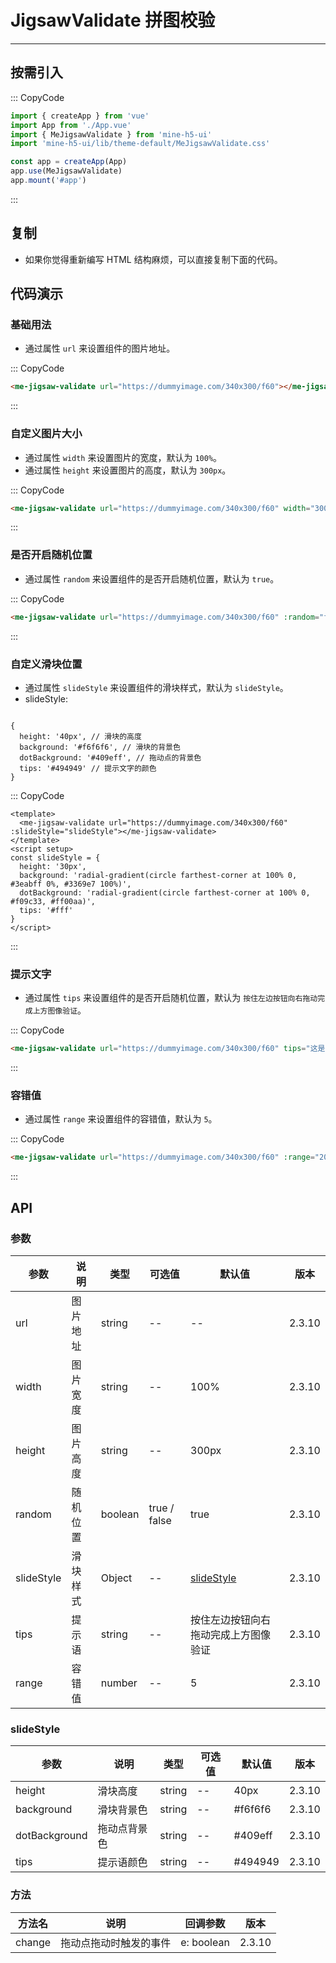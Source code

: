 # JigsawValidate 拼图校验

---

## 按需引入

::: CopyCode

```JavaScript
import { createApp } from 'vue'
import App from './App.vue'
import { MeJigsawValidate } from 'mine-h5-ui'
import 'mine-h5-ui/lib/theme-default/MeJigsawValidate.css'

const app = createApp(App)
app.use(MeJigsawValidate)
app.mount('#app')
```

:::

## 复制

- 如果你觉得重新编写 HTML 结构麻烦，可以直接复制下面的代码。

## 代码演示

### 基础用法

- 通过属性 `url` 来设置组件的图片地址。

::: CopyCode

```HTML
<me-jigsaw-validate url="https://dummyimage.com/340x300/f60"></me-jigsaw-validate>
```

:::

### 自定义图片大小

- 通过属性 `width` 来设置图片的宽度，默认为 `100%`。
- 通过属性 `height` 来设置图片的高度，默认为 `300px`。

::: CopyCode

```HTML
<me-jigsaw-validate url="https://dummyimage.com/340x300/f60" width="300px" height="260px"></me-jigsaw-validate>
```

:::

### 是否开启随机位置

- 通过属性 `random` 来设置组件的是否开启随机位置，默认为 `true`。

::: CopyCode

```HTML
<me-jigsaw-validate url="https://dummyimage.com/340x300/f60" :random="false"></me-jigsaw-validate>
```

:::

### 自定义滑块位置

- 通过属性 `slideStyle` 来设置组件的滑块样式，默认为 `slideStyle`。
- slideStyle:

```JS

{
  height: '40px', // 滑块的高度
  background: '#f6f6f6', // 滑块的背景色
  dotBackground: '#409eff', // 拖动点的背景色
  tips: '#494949' // 提示文字的颜色
}
```

::: CopyCode

```Vue
<template>
  <me-jigsaw-validate url="https://dummyimage.com/340x300/f60" :slideStyle="slideStyle"></me-jigsaw-validate>
</template>
<script setup>
const slideStyle = {
  height: '30px',
  background: 'radial-gradient(circle farthest-corner at 100% 0, #3eabff 0%, #3369e7 100%)',
  dotBackground: 'radial-gradient(circle farthest-corner at 100% 0, #f09c33, #ff00aa)',
  tips: '#fff'
}
</script>
```

:::

### 提示文字

- 通过属性 `tips` 来设置组件的是否开启随机位置，默认为 `按住左边按钮向右拖动完成上方图像验证`。

::: CopyCode

```HTML
<me-jigsaw-validate url="https://dummyimage.com/340x300/f60" tips="这是一段提示文字"></me-jigsaw-validate>
```

:::

### 容错值

- 通过属性 `range` 来设置组件的容错值，默认为 `5`。

::: CopyCode

```HTML
<me-jigsaw-validate url="https://dummyimage.com/340x300/f60" :range="20"></me-jigsaw-validate>
```

:::

## API

### 参数

| 参数       | 说明     | 类型    | 可选值       | 默认值                               | 版本   |
| ---------- | -------- | ------- | ------------ | ------------------------------------ | ------ |
| url        | 图片地址 | string  | --           | --                                   | 2.3.10 |
| width      | 图片宽度 | string  | --           | 100%                                 | 2.3.10 |
| height     | 图片高度 | string  | --           | 300px                                | 2.3.10 |
| random     | 随机位置 | boolean | true / false | true                                 | 2.3.10 |
| slideStyle | 滑块样式 | Object  | --           | [slideStyle](#slideStyle)            | 2.3.10 |
| tips       | 提示语   | string  | --           | 按住左边按钮向右拖动完成上方图像验证 | 2.3.10 |
| range      | 容错值   | number  | --           | 5                                    | 2.3.10 |

<h3 id="slideStyle">slideStyle</h3>

| 参数          | 说明         | 类型   | 可选值 | 默认值  | 版本   |
| ------------- | ------------ | ------ | ------ | ------- | ------ |
| height        | 滑块高度     | string | --     | 40px    | 2.3.10 |
| background    | 滑块背景色   | string | --     | #f6f6f6 | 2.3.10 |
| dotBackground | 拖动点背景色 | string | --     | #409eff | 2.3.10 |
| tips          | 提示语颜色   | string | --     | #494949 | 2.3.10 |

### 方法

| 方法名 | 说明                   | 回调参数   | 版本   |
| ------ | ---------------------- | ---------- | ------ |
| change | 拖动点拖动时触发的事件 | e: boolean | 2.3.10 |

